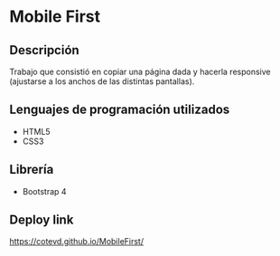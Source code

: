 # Mobile First
## Descripción
Trabajo que consistió en copiar una página dada y hacerla responsive (ajustarse a los anchos de las distintas pantallas). 
## Lenguajes de programación utilizados
* HTML5
* CSS3
## Librería
* Bootstrap 4
## Deploy link
https://cotevd.github.io/MobileFirst/

